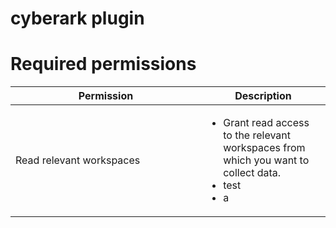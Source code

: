 # cyberark plugin


# Required permissions <a href="#h_0bb427264a" id="h_0bb427264a"></a>
<table><thead><tr><th width="289">Permission</th><th>Description</th></tr></thead><tbody><tr><td>Read relevant workspaces</td><td><ul><li>Grant read access to the relevant workspaces from which you want to collect data.</li><li>test</li><li>a</li></ul></td></tr></tbody></table>


